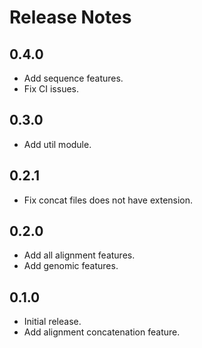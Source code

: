 # Release Notes

## 0.4.0

- Add sequence features.
- Fix CI issues.

## 0.3.0

- Add util module.

## 0.2.1

- Fix concat files does not have extension.

## 0.2.0

- Add all alignment features.
- Add genomic features.

## 0.1.0

- Initial release.
- Add alignment concatenation feature.
